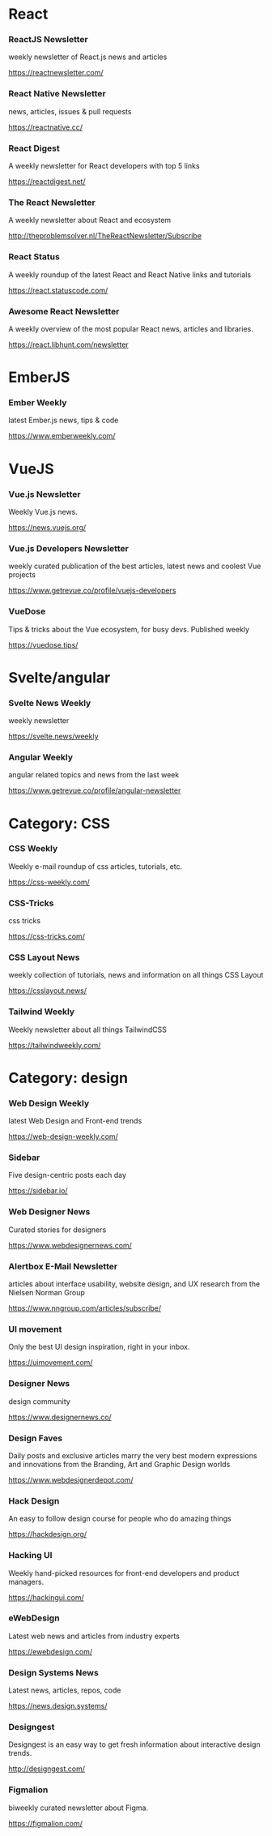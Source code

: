 # React

### ReactJS Newsletter
weekly newsletter of React.js news and articles

https://reactnewsletter.com/

### React Native Newsletter
news, articles, issues & pull requests

https://reactnative.cc/

### React Digest
A weekly newsletter for React developers with top 5 links

https://reactdigest.net/

### The React Newsletter
A weekly newsletter about React and ecosystem

http://theproblemsolver.nl/TheReactNewsletter/Subscribe

### React Status
A weekly roundup of the latest React and React Native links and tutorials

https://react.statuscode.com/

### Awesome React Newsletter
A weekly overview of the most popular React news, articles and libraries.

https://react.libhunt.com/newsletter

# EmberJS

### Ember Weekly
latest Ember.js news, tips & code

https://www.emberweekly.com/

# VueJS

### Vue.js Newsletter
Weekly Vue.js news.

https://news.vuejs.org/

### Vue.js Developers Newsletter
weekly curated publication of the best articles, latest news and coolest Vue projects

https://www.getrevue.co/profile/vuejs-developers

### VueDose
Tips & tricks about the Vue ecosystem, for busy devs. Published weekly

https://vuedose.tips/

# Svelte/angular 

### Svelte News Weekly
weekly newsletter 

https://svelte.news/weekly

### Angular Weekly
angular related topics and news from the last week

https://www.getrevue.co/profile/angular-newsletter

# Category: CSS

### CSS Weekly
Weekly e-mail roundup of css articles, tutorials, etc.

https://css-weekly.com/

### CSS-Tricks
css tricks 

https://css-tricks.com/

### CSS Layout News
weekly collection of tutorials, news and information on all things CSS Layout

https://csslayout.news/

### Tailwind Weekly
Weekly newsletter about all things TailwindCSS

https://tailwindweekly.com/

# Category: design

### Web Design Weekly
latest Web Design and Front-end trends

https://web-design-weekly.com/

### Sidebar
Five design-centric posts each day

https://sidebar.io/

### Web Designer News
Curated stories for designers

https://www.webdesignernews.com/

### Alertbox E-Mail Newsletter
articles about interface usability, website design, and UX research from the Nielsen Norman Group

https://www.nngroup.com/articles/subscribe/

### UI movement 
Only the best UI design inspiration, right in your inbox.

https://uimovement.com/

### Designer News
design community

https://www.designernews.co/

### Design Faves
Daily posts and exclusive articles marry the very best modern expressions and innovations from the Branding, Art and Graphic Design worlds

https://www.webdesignerdepot.com/

### Hack Design
An easy to follow design course for people who do amazing things

https://hackdesign.org/

### Hacking UI
Weekly hand-picked resources for front-end developers and product managers.

https://hackingui.com/

### eWebDesign
Latest web news and articles from industry experts

https://ewebdesign.com/

### Design Systems News
Latest news, articles, repos, code

https://news.design.systems/

### Designgest
Designgest is an easy way to get fresh information about interactive design trends.

http://designgest.com/

### Figmalion
biweekly curated newsletter about Figma.

https://figmalion.com/
